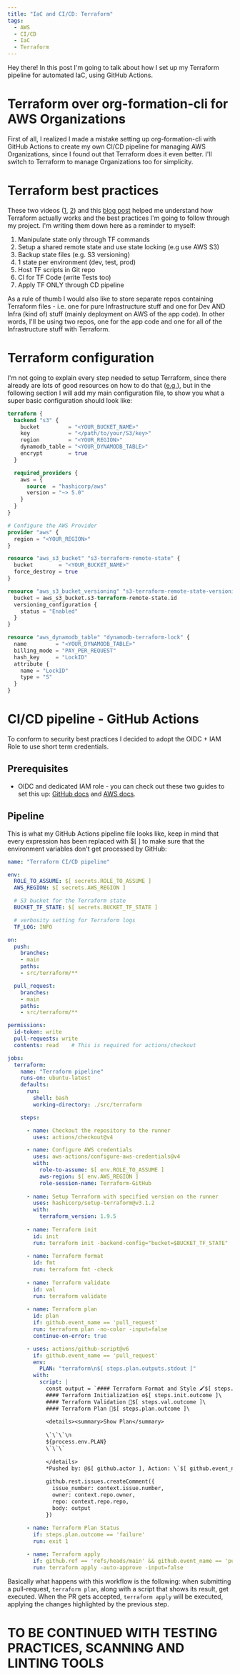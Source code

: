 ```yaml
---
title: "IaC and CI/CD: Terraform"
tags:
  - AWS
  - CI/CD
  - IaC
  - Terraform
---
```


Hey there! In this post I'm going to talk about how I set up my Terraform pipeline for automated IaC, using GitHub Actions. 

# Terraform over org-formation-cli for AWS Organizations
First of all, I realized I made a mistake setting up org-formation-cli with GitHub Actions to create my own CI/CD pipeline for managing AWS Organizations, since I found out that Terraform does it even better. I'll switch to Terraform to manage Organizations too for simplicity.

# Terraform best practices
These two videos ([1](https://www.youtube.com/watch?v=l5k1ai_GBDE&t=416s), [2](https://www.youtube.com/watch?v=gxPykhPxRW0)) and this [blog post](https://buildkite.com/blog/best-practices-for-terraform-ci-cd) helped me understand how Terraform actually works and the best practices I'm going to follow through my project. I'm writing them down here as a reminder to myself: <br>

1. Manipulate state only through TF commands
2. Setup a shared remote state and use state locking (e.g use AWS S3)
3. Backup state files (e.g. S3 versioning)
4. 1 state per environment (dev, test, prod)
5. Host TF scripts in Git repo
6. CI for TF Code (write Tests too)
7. Apply TF ONLY through CD pipeline

As a rule of thumb I would also like to store separate repos containing Terraform files - i.e. one for pure Infrastructure stuff and one for Dev AND Infra (kind of) stuff (mainly deployment on AWS of the app code). In other words, I'll be using two repos, one for the app code and one for all of the Infrastructure stuff with Terraform. 

# Terraform configuration
I'm not going to explain every step needed to setup Terraform, since there already are lots of good resources on how to do that ([e.g.](https://www.youtube.com/watch?v=7xngnjfIlK4)), but in the following section I will add my main configuration file, to show you what a super basic configuration should look like: 
```tf 
terraform {
  backend "s3" {
    bucket         = "<YOUR_BUCKET_NAME>"
    key            = "</path/to/your/S3/key>"
    region         = "<YOUR_REGION>"
    dynamodb_table = "<YOUR_DYNAMODB_TABLE>"
    encrypt        = true
  }

  required_providers {
    aws = {
      source  = "hashicorp/aws"
      version = "~> 5.0"
    }
  }
}

# Configure the AWS Provider
provider "aws" {
  region = "<YOUR_REGION>"
}

resource "aws_s3_bucket" "s3-terraform-remote-state" {
  bucket        = "<YOUR_BUCKET_NAME>"
  force_destroy = true
}

resource "aws_s3_bucket_versioning" "s3-terraform-remote-state-versioning" {
  bucket = aws_s3_bucket.s3-terraform-remote-state.id
  versioning_configuration {
    status = "Enabled"
  }
}

resource "aws_dynamodb_table" "dynamodb-terraform-lock" {
  name         = "<YOUR_DYNAMODB_TABLE>"
  billing_mode = "PAY_PER_REQUEST"
  hash_key     = "LockID"
  attribute {
    name = "LockID"
    type = "S"
  }
}
```

# CI/CD pipeline - GitHub Actions
To conform to security best practices I decided to adopt the OIDC + IAM Role to use short term credentials.

## Prerequisites
- OIDC and dedicated IAM role - you can check out these two guides to set this up: [GitHub docs](https://docs.github.com/en/actions/security-for-github-actions/security-hardening-your-deployments/configuring-openid-connect-in-amazon-web-services) and [AWS docs](https://docs.aws.amazon.com/IAM/latest/UserGuide/id_roles_create_for-idp_oidc.html#idp_oidc_Create_GitHub). 

## Pipeline 
This is what my GitHub Actions pipeline file looks like, keep in mind that every expression has been replaced with $[  ] to make sure that the environment variables don't get processed by GitHub: 

```yaml
name: "Terraform CI/CD pipeline"

env:
  ROLE_TO_ASSUME: $[ secrets.ROLE_TO_ASSUME ] 
  AWS_REGION: $[ secrets.AWS_REGION ] 

  # S3 bucket for the Terraform state
  BUCKET_TF_STATE: $[ secrets.BUCKET_TF_STATE ] 

  # verbosity setting for Terraform logs
  TF_LOG: INFO

on:
  push:
    branches:
    - main
    paths:
    - src/terraform/**

  pull_request:
    branches:
    - main
    paths:
    - src/terraform/**

permissions:
  id-token: write
  pull-requests: write
  contents: read    # This is required for actions/checkout

jobs:
  terraform:
    name: "Terraform pipeline"
    runs-on: ubuntu-latest    
    defaults:
      run:
        shell: bash
        working-directory: ./src/terraform

    steps:

      - name: Checkout the repository to the runner 
        uses: actions/checkout@v4

      - name: Configure AWS credentials
        uses: aws-actions/configure-aws-credentials@v4
        with:
          role-to-assume: $[ env.ROLE_TO_ASSUME ]
          aws-region: $[ env.AWS_REGION ]
          role-session-name: Terraform-GitHub
      
      - name: Setup Terraform with specified version on the runner
        uses: hashicorp/setup-terraform@v3.1.2
        with:
          terraform_version: 1.9.5
      
      - name: Terraform init
        id: init
        run: terraform init -backend-config="bucket=$BUCKET_TF_STATE"
      
      - name: Terraform format
        id: fmt
        run: terraform fmt -check
    
      - name: Terraform validate
        id: val
        run: terraform validate
      
      - name: Terraform plan
        id: plan
        if: github.event_name == 'pull_request'
        run: terraform plan -no-color -input=false
        continue-on-error: true

      - uses: actions/github-script@v6
        if: github.event_name == 'pull_request'
        env:
          PLAN: "terraform\n$[ steps.plan.outputs.stdout ]"
        with:
          script: |
            const output = `#### Terraform Format and Style 🖌$[ steps.fmt.outcome ]\
            #### Terraform Initialization ⚙️$[ steps.init.outcome ]\
            #### Terraform Validation 🤖$[ steps.val.outcome ]\
            #### Terraform Plan 📖$[ steps.plan.outcome ]\
  
            <details><summary>Show Plan</summary>
  
            \`\`\`\n
            ${process.env.PLAN}
            \`\`\`
  
            </details>
            *Pushed by: @$[ github.actor ], Action: \`$[ github.event_name ]\`*`;
  
            github.rest.issues.createComment({
              issue_number: context.issue.number,
              owner: context.repo.owner,
              repo: context.repo.repo,
              body: output
            })
      
      - name: Terraform Plan Status
        if: steps.plan.outcome == 'failure'
        run: exit 1

      - name: Terraform apply
        if: github.ref == 'refs/heads/main' && github.event_name == 'push'
        run: terraform apply -auto-approve -input=false

```
Basically what happens with this workflow is the following: when submitting a pull-request, ```terraform plan```, along with a script that shows its result, get executed. When the PR gets accepted, ```terraform apply``` will be executed, applying the changes highlighted by the previous step. 

# TO BE CONTINUED WITH TESTING PRACTICES, SCANNING AND LINTING TOOLS